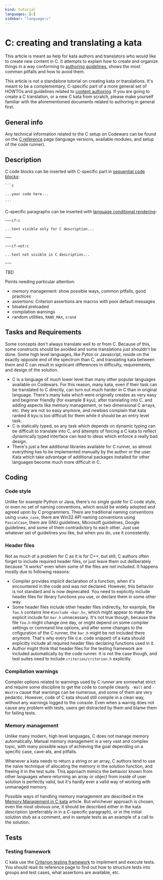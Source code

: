 ```yaml
---
kind: tutorial
languages: [c]
sidebar: "language:c"
---
```


# C: creating and translating a kata

This article is meant as help for kata authors and translators who would like to create new content in C. It attempts to explain how to create and organize things in a way conforming to [authoring guidelines](/authoring/guidelines/), shows the most common pitfalls and how to avoid them.

This article is not a standalone tutorial on creating kata or translations. It's meant to be a complementary, C-specific part of a more general set of HOWTOs and guidelines related to [content authoring](/authoring/). If you are going to create a C translation, or a new C kata from scratch, please make yourself familiar with the aforementioned documents related to authoring in general first. 

## General info

Any technical information related to the C setup on Codewars can be found on the [C reference](/languages/c/) page (language versions, available modules, and setup of the code runner).


## Description

C code blocks can be inserted with C-specific part in [sequential code blocks](/references/markdown/extensions/#sequential-code-blocks):

~~~
```c

...your code here...

```
~~~

C-specific paragraphs can be inserted with [language conditional rendering](/references/markdown/extensions/#conditional-rendering):

```
~~~if:c

...text visible only for C description...

~~~

~~~if-not:c

...text not visible in C description...

~~~
```

_TBD_

Points needing particular attention:
- memory management: show possible ways, common pitfalls, good practices
- assertions: Criterion assertions are macros with poor default messages
- bloated preloaded
- compilation warnings
- random utilities, `RAND_MAX`, `srand`


## Tasks and Requirements

Some concepts don't always translate well to or from C. Because of this, some constructs should be avoided and some translations just shouldn't be done. Some high level languages, like Pyton or Javascript, reside on the exactly opposite end of the spectrum than C, and translating kata between them and C can result in signiicant differences in difficulty, requirements, and design of the solution.
- C is a language of much lower level than many other popular languages available on Codewars. For this reason, many kata, even if their task can be translated to C directly, can turn out much harder in C than in original language. There's many kata which were originally creates as very easy and beginner friendly (for example 8 kyu), after translating into C, and adding aspects like memory management, or two dimensional C arrays, etc. they are not so easy anymore, and newbies complain that kata ranked 8 kyu is too difficult for them while it should be an entry level task.  
- C is statically typed, so any task which depends on dynamic typing can be difficult to translate into C, and attempts of forcing a C kata to reflect dynamically typed interface can lead to ideas which enforce a really bad design.
- There's just a few additional libraries available for C runner, so almost everything has to be implemented manually by the author or the user. Kata which take advantage of additional packages installed for other languages become much more difficult in C.

## Coding

### Code style

Unlike for example Python or Java, there's no single guide for C code style, or even no set of naming conventions, which would be widely adopted and agreed upon by C programmers. There are traditional naming conventions using `snake_case`, there are Win32 API naming conventions using `PascalCase`, there are GNU guidelines, Microsoft guidelines, Google guidelines, and some of them contradictory to each other. Just use whatever set of guidelines you like, but when you do, use it consistently.

### Header files

Not as much of a problem for C as it is for C++, but still, C authors often forget to include required header files, or just leave them out deliberately because "it works" even when some of the files are not included. It happens mostly due to following reasons:
- Compiler provides implicit declaration of a function, when it's encountered in the code and was not declared. However, this behavior is not standard and is now deprecated. You need to explicitly include header files for library functions you use, or declare them in some other way.
- Some header files include other header files indirectly, for example, file `foo.h` contains line `#include <bar.h>`, which might appear to make the explicit include for `bar.h` unnecessary. It's not true though, because the file `foo.h` might change one day, or might depend on some compiler settings or command line options, and after some changes to the cnfiguration of the C runner, the `bar.h` might be not included there anymore. That's why every file (i.e. code snippet) of a kata should explicitly include all required header files declaring functions used in it.
- Author might think that header files for the testing framework are included automatically by the code runner. It is not the case though, and test suites need to include `criterion/criterion.h` explicitly.

### Compilation warnings

Compiler options related to warnings used by C runner are somewhat strict and require some discipline to get the code to compile cleanly. `-Wall` and `-Wextra` cause that warnings can be numerous, and some of them are very pedantic. However, code of C kata should still compile in a clean way, without any warnings logged to the console. Even when a warnig does not cause any problem with tests, users get distracted by them and blame them for failing tests.


### Memory management

Unlike many modern, high level languages, C does not manage memory automatically. Manual memory management is a very vast and complex topic, with many possible ways of achieving the goal depending on a specific case, cave-ats, and pitfalls.

Whenever a kata needs to return a string or an array, C authors tend to use the naive technique of allocating the memory in the solution function, and freeing it in the test suite. This approach mimics the behavior known from other languages where returning an array or object from inside of user solution is perfectly valid, but it's hardly ever a valid way of working with unmanaged memory.

Possible ways of handling memory management are described in the [Memory Management in C kata](/languages/c/authoring/memory-management-techniques/) article. But whichever approach is chosen, even the most obvious one, it should be described either in the kata description (preferrably in in a C-specific paragraph), or in the initial solution stub as a comment, and in sample tests as an example of a call to the solution.

## Tests

### Testing framework

C kata use the [Criterion testing framework](/languages/c/criterion/) to implement and execute tests. You should read its reference page to find out how to structure tests into groups and test cases, what assertions are available, etc.

<!--
#### Dynamically generated test cases

It's possible to put functions decorated with `@test.it` in a loop and use them as a construct similar to parametrized test cases known from other testing frameworks, for example:

```python
@test.describe("Generated test cases")
def tests_with_generated_test_cases()
    test_cases = generate_test_cases()
    for msg, input, expected in test_case:
        @test.it(msg)
        def _():
            actual = user_solution(input)
            test.assert_equals(actual, expected)

```

This technique is liked by authors familiar with testing frameworks that provide parametrized or generated test cases out of the box, like NUnit, or JUnit. However, some caution is needed when this approach is used. Test suites organized like this can become large and can flood the test output panel with many entries, making it unreadable or causing performance problems in client browsers.

#### Decorated functions

To create and present test output, the Python testing framework uses parameters of `@test.describe` and `@test.it` decorators, and ignores actual names of decorated functions. Since the names are often redundant with titles of `describe` or `it` sections, they can be replaced with some placeholder name, for example, `_`:

```python
@test.describe('Fixed tests')
def _():

    @test.it('Odd numbers'):
    def _():
        ...some assertions...

    @test.it('Even numbers'):
    def _():
        ...some assertions...

@test.describe('Random tests')
def _():

    @test.it('Small inputs'):
    def _():
        ...some assertions...

    @test.it('Large inputs'):
    def _():
        ...some assertions...        
```

#### Test feedback

You should notice that the Python testing framework produces one test output entry per assertion (or even more in [some special situations](/languages/python/codewars-test/#timeout-utility)), so the test output panel can get very noisy.

### Random utilities

Python has a rich [random library](https://docs.python.org/3.8/library/random.html), which can be used to easily generate random integers in requested ranges, generate floating-point numbers, or sample and shuffle collections. Functions available there allow for very convenient construction of various random input generators.

Some useful functions include:
- [`random.randrange(stop)`](https://docs.python.org/3.8/library/random.html#random.randrange) - returns a randomly selected element from range `[0, stop)`.
- [`random.randrange(start, stop[, step])`](https://docs.python.org/3.8/library/random.html#random.randrange) - returns a randomly selected element from a range equivalent to `range(start, stop, step)`.
- [`random.randint(a, b)`](https://docs.python.org/3.8/library/random.html#random.randint) - returns a random integer `N` such that `a <= N <= b`.
- [`random.random()`](https://docs.python.org/3.8/library/random.html#random.random) - returns the next random floating-point number in the range `[0.0, 1.0)`.
- [`random.shuffle(x[, random])`](https://docs.python.org/3.8/library/random.html#random.shuffle) - shuffles the sequence `x` in place.
- [`random.sample(population, k)`](https://docs.python.org/3.8/library/random.html#random.sample) - returns a `k` length list of unique elements chosen from the `population` sequence or set.
- [`random.choices(population[, ...], k=1)`](https://docs.python.org/3.8/library/random.html#random.choices) - extracts `k` elements of the `population` (possibly outputting the same element several times).

:::warning
The Python runner is currently affected by a performance issue (reported as [codewars/runner#58](https://github.com/codewars/runner/issues/58)) which sometimes causes the generation of large amounts of random numbers to be noticeably slower. The majority of kata should not be affected by it in any significant way, but it can sometimes be a problem for performance tests generating large, random sets of data.
See the linked issue for details and possible workarounds.
:::

### Additional packages

The Codewars runner provides a set of preinstalled packages, which are available not only for users solving a kata, but can be also used by authors to build tests and generators of test cases. For example, `numpy` can be used to make the generation of matrices easier.

### Reference solution

If the test suite happens to use a reference solution to calculate expected values (which [should be avoided](/authoring/guidelines/submission-tests/#reference-solution) when possible), or some kind of reference data like precalculated arrays, etc., it must not be possible for the user to redefine, overwrite or directly access its contents. To prevent this, it should be defined in a scope local to the testing function, a `it` or a `describe` block.

The reference solution or data ___must not___ be defined in the top-level scope of the test suite or in the [Preloaded code](/authoring/guidelines/preloaded/).

### Calling assertions

The Python testing framework provides a set of useful [assertions](/languages/python/codewars-test/#assertions-1), but when used incorrectly, they can cause a series of problems:
- Stacktraces of a crashing user solution can reveal details that should not be visible,
- Use of an assertion not suitable for the given case may lead to incorrect test results,
- Incorrectly used assertions may produce confusing or unhelpful messages.

To avoid the above problems, calls to assertion functions should respect the following rules:
- The expected value should be calculated _before_ invoking an assertion. The `expected` parameter passed to the assertion should not be a function call expression, but a value calculated directly beforehand.
- Appropriate assertion functions should be used for each given test. `test.assert_equals` is not suitable in all situations. Use `test.assert_approx_equals` for floating point comparisons, `test.expect` for tests on boolean values, `test.expect_error` to test error handling.
- Some additional attention should be paid to the order of parameters passed to assertion functions. It differs between various assertion libraries, and it happens to be quite often confused by authors, mixing up `actual` and `expected` in assertion messages. For the Python testing framework, the order is `(actual, expected)`.
- One somewhat distinctive feature of Python assertions is that by default, a failed assertion does not cause a test case to fail early. It can lead to unexpected crashes when an actual value had already been asserted to be invalid, but the execution of the current test case was not stopped and following assertions continue to refer to it. This behavior can be overridden by passing the `allow_raise=True` argument to the assertion functions that support it.
- To avoid unexpected crashes in tests, it's recommended to perform some additional assertions before assuming that the answer returned by the user solution has some particular type, form, or value. For example, if the test suite sorts the returned list to verify its correctness, an explicit assertion should be added to check whether the returned object is actually a list, and not, for example, `None`.


## Example test suite

Below you can find an example test suite that covers most of the common scenarios mentioned in this article. Note that it does not present all possible techniques, so actual test suites can use a different structure, as long as they keep to established conventions and do not violate authoring guidelines.


```python

#import modules explicitly
import codewars_test as test
import preloaded
from solution import user_solution

@test.describe('Fixed tests')
def fixed_tests():

    @test.it('Regular cases')
    def regular_cases():
        test.assert_equals(6, user_solution([1, 2, 3]))
        test.assert_equals(5, user_solution([2, 3]))

    @test.it('Edge cases')
    def edge_cases():
        test.assert_equals(0, user_solution([]), "Invalid answer for empty array")
        test.assert_equals(2, user_solution([2]), "Invalid answer for one element array")

    @test.it('Input should not be modified')
    def do_not_mutate_input():
        arr = list(range(100))
        random.shuffle(arr)
        arr_copy = arr[:]
        #call user solution and ignore the result
        user_solution(arr_copy)
        #arr_copy should not be modified
        test.assert_equals(arr_copy, arr, 'Input array was modified')


@test.describe('Random tests')
def random_tests():

    #non-global reference solution
    def reference_solution(arr):
        # calculate and return reference answer

    #generate data for test cases with small inputs
    #this test case generator combines a few types of input
    #in one collection
    def generate_small_inputs():    
        test_cases = []
        
        #first type of input: regular array of small inputs (many of them)
        for _ in range(50):
            test_cases.append(generate_small_test_case())
        
        #another type of input: array with potentially tricky numbers
        #(possibly many of them)
        for _ in range(50):
            test_cases.append(generate_small_tricky_test_case())

        #potential edge case of single element array (a few of them)
        for _ in range(10):
            test_cases.append(generate_single_element_edge_case())

        #another edge case: empty array
        #Not always necessary, usually fixed test is enough.
        #If present, there's no need for more than one.
        test_cases.append([])

        #randomly shuffle test cases to make their order unpredictable
        random.shuffle(test_cases)

        return test_cases

    #Generator for large test cases, can be used for performance tests.
    #Can generate structure and types of test cases similar to the
    #generate_small_test_cases, but can also add more tricky cases,
    #or skip on edge cases if they were sufficiently tested in the smaller set.
    def generate_large_cases():
        #... actual implementation

    @test.it('Small inputs')
    def small_inputs():
        
        inputs = generate_small_inputs()
        for input in inputs:

            #call reference solution first, in separate statement.
            #we know it does not mutate the array, so no copy is needed
            expected = reference_solution(input)

            #call user solution and get actual answer.
            #since the input is used after this call to compose
            #the assertion message, a copy is passed
            actual = user_solution(input[:])
            
            #Call assertion function.
            #Custom assertion message is used to help users with diagnosing failures.
            #Assertion message uses original, non-modified input.
            test.assert_equals(actual, expected, f'Input: {input}')

    @test.it('Large random tests')
    def large_random_tests():
        
        large_inputs = generate_large_cases()
        
        for input in large_inputs:
            
            #expected answer calculated first, on separate line
            expected = reference_solution(input)
            
            #assertion message composed before the user solution has a chance
            #to mutate the input array
            message = f'Invalid answer for array of length {len(input)}'

            #actual answer calculated as second.
            #no copy is made because input is not used anymore
            test.assert_equals(user_solution(input), expected, message)
```
-->